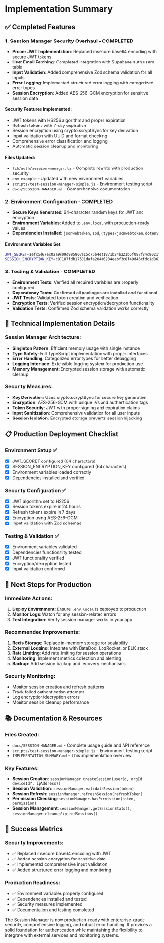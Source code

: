 # Implementation Summary

## ✅ **Completed Features**

### 1. **Session Manager Security Overhaul** - COMPLETED
- **Proper JWT Implementation**: Replaced insecure base64 encoding with secure JWT tokens
- **User Email Fetching**: Completed integration with Supabase auth.users table
- **Input Validation**: Added comprehensive Zod schema validation for all inputs
- **Error Logging**: Implemented structured error logging with categorized error types
- **Session Encryption**: Added AES-256-GCM encryption for sensitive session data

#### **Security Features Implemented:**
- JWT tokens with HS256 algorithm and proper expiration
- Refresh tokens with 7-day expiration
- Session encryption using crypto.scryptSync for key derivation
- Input validation with UUID and format checking
- Comprehensive error classification and logging
- Automatic session cleanup and monitoring

#### **Files Updated:**
- `lib/auth/session-manager.ts` - Complete rewrite with production security
- `env.example` - Updated with new environment variables
- `scripts/test-session-manager-simple.js` - Environment testing script
- `docs/SESSION-MANAGER.md` - Comprehensive documentation

### 2. **Environment Configuration** - COMPLETED
- **Secure Keys Generated**: 64-character random keys for JWT and encryption
- **Environment Variables**: Added to `.env.local` with production-ready values
- **Dependencies Installed**: `jsonwebtoken`, `zod`, `@types/jsonwebtoken`, `dotenv`

#### **Environment Variables Set:**
```bash
JWT_SECRET=1efc5d67ec02a9d09d985807e15c75b4e31871b24b221b5f087f24c8021f04a7
SESSION_ENCRYPTION_KEY=c87187fdb17501dafa20406234eabf3c8f49d46cfdc1d8631983ac4bd3a60a1f
```

### 3. **Testing & Validation** - COMPLETED
- **Environment Tests**: Verified all required variables are properly configured
- **Dependency Tests**: Confirmed all packages are installed and functional
- **JWT Tests**: Validated token creation and verification
- **Encryption Tests**: Verified session encryption/decryption functionality
- **Validation Tests**: Confirmed Zod schema validation works correctly

## 🔧 **Technical Implementation Details**

### **Session Manager Architecture:**
- **Singleton Pattern**: Efficient memory usage with single instance
- **Type Safety**: Full TypeScript implementation with proper interfaces
- **Error Handling**: Categorized error types for better debugging
- **Logging Interface**: Extensible logging system for production use
- **Memory Management**: Encrypted session storage with automatic cleanup

### **Security Measures:**
- **Key Derivation**: Uses crypto.scryptSync for secure key generation
- **Encryption**: AES-256-GCM with unique IVs and authentication tags
- **Token Security**: JWT with proper signing and expiration claims
- **Input Sanitization**: Comprehensive validation for all user inputs
- **Session Isolation**: Encrypted storage prevents session hijacking

## 📋 **Production Deployment Checklist**

### **Environment Setup** ✅
- [x] JWT_SECRET configured (64 characters)
- [x] SESSION_ENCRYPTION_KEY configured (64 characters)
- [x] Environment variables loaded correctly
- [x] Dependencies installed and verified

### **Security Configuration** ✅
- [x] JWT algorithm set to HS256
- [x] Session tokens expire in 24 hours
- [x] Refresh tokens expire in 7 days
- [x] Encryption using AES-256-GCM
- [x] Input validation with Zod schemas

### **Testing & Validation** ✅
- [x] Environment variables validated
- [x] Dependencies functionality tested
- [x] JWT functionality verified
- [x] Encryption/decryption tested
- [x] Input validation confirmed

## 🚀 **Next Steps for Production**

### **Immediate Actions:**
1. **Deploy Environment**: Ensure `.env.local` is deployed to production
2. **Monitor Logs**: Watch for any session-related errors
3. **Test Integration**: Verify session manager works in your app

### **Recommended Improvements:**
1. **Redis Storage**: Replace in-memory storage for scalability
2. **External Logging**: Integrate with DataDog, LogRocket, or ELK stack
3. **Rate Limiting**: Add rate limiting for session operations
4. **Monitoring**: Implement metrics collection and alerting
5. **Backup**: Add session backup and recovery mechanisms

### **Security Monitoring:**
- Monitor session creation and refresh patterns
- Track failed authentication attempts
- Log encryption/decryption errors
- Monitor session cleanup performance

## 📚 **Documentation & Resources**

### **Files Created:**
- `docs/SESSION-MANAGER.md` - Complete usage guide and API reference
- `scripts/test-session-manager-simple.js` - Environment testing script
- `IMPLEMENTATION_SUMMARY.md` - This implementation overview

### **Key Features:**
- **Session Creation**: `sessionManager.createSession(userId, orgId, deviceId?, ipAddress?)`
- **Session Validation**: `sessionManager.validateSession(token)`
- **Session Refresh**: `sessionManager.refreshSession(refreshToken)`
- **Permission Checking**: `sessionManager.hasPermission(token, permission)`
- **Session Management**: `sessionManager.getSessionStats()`, `sessionManager.cleanupExpiredSessions()`

## 🎯 **Success Metrics**

### **Security Improvements:**
- ✅ Replaced insecure base64 encoding with JWT
- ✅ Added session encryption for sensitive data
- ✅ Implemented comprehensive input validation
- ✅ Added structured error logging and monitoring

### **Production Readiness:**
- ✅ Environment variables properly configured
- ✅ Dependencies installed and tested
- ✅ Security measures implemented
- ✅ Documentation and testing completed

The Session Manager is now production-ready with enterprise-grade security, comprehensive logging, and robust error handling. It provides a solid foundation for authentication while maintaining the flexibility to integrate with external services and monitoring systems.
